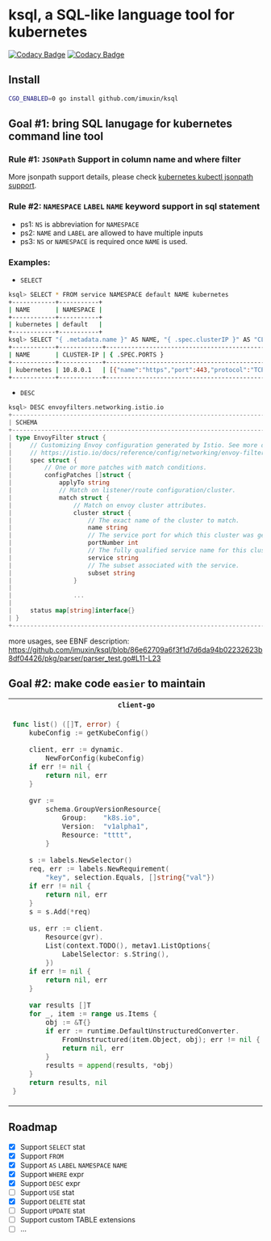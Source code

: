# ksql, a SQL-like language tool for kubernetes

[![Codacy Badge](https://app.codacy.com/project/badge/Grade/887f9700e424478e9be6dc88237e2f72)](https://app.codacy.com/gh/imuxin/ksql/dashboard?utm_source=gh&utm_medium=referral&utm_content=&utm_campaign=Badge_grade)
[![Codacy Badge](https://app.codacy.com/project/badge/Coverage/887f9700e424478e9be6dc88237e2f72)](https://app.codacy.com/gh/imuxin/ksql/dashboard?utm_source=gh&utm_medium=referral&utm_content=&utm_campaign=Badge_coverage)

## Install

```bash
CGO_ENABLED=0 go install github.com/imuxin/ksql
```

## Goal #1: bring SQL lanugage for kubernetes command line tool

### Rule #1: `JSONPath` Support in column name and where filter

More jsonpath support details, please check [kubernetes kubectl jsonpath support](https://kubernetes.io/docs/reference/kubectl/jsonpath/).

### Rule #2: `NAMESPACE` `LABEL` `NAME` keyword support in sql statement

- ps1: `NS` is abbreviation for `NAMESPACE`
- ps2: `NAME` and `LABEL` are allowed to have multiple inputs
- ps3: `NS` or `NAMESPACE` is required once `NAME` is used.

### Examples:

- `SELECT`

```bash
ksql> SELECT * FROM service NAMESPACE default NAME kubernetes
+------------+-----------+
| NAME       | NAMESPACE |
+------------+-----------+
| kubernetes | default   |
+------------+-----------+
ksql> SELECT "{ .metadata.name }" AS NAME, "{ .spec.clusterIP }" AS "CLUSTER-IP", "{ .spec.ports }" FROM svc NAMESPACE default NAME kubernetes
+------------+------------+------------------------------------------------------------------+
| NAME       | CLUSTER-IP | { .SPEC.PORTS }                                                  |
+------------+------------+------------------------------------------------------------------+
| kubernetes | 10.8.0.1   | [{"name":"https","port":443,"protocol":"TCP","targetPort":6443}] |
+------------+------------+------------------------------------------------------------------+
```

- `DESC`

```go
ksql> DESC envoyfilters.networking.istio.io
+-------------------------------------------------------------------------------------------------+----------+
| SCHEMA                                                                                          | VERSION  |
+-------------------------------------------------------------------------------------------------+----------+
| type EnvoyFilter struct {                                                                       | v1alpha3 |
|     // Customizing Envoy configuration generated by Istio. See more details at:                 |          |
|     // https://istio.io/docs/reference/config/networking/envoy-filter.html                      |          |
|     spec struct {                                                                               |          |
|         // One or more patches with match conditions.                                           |          |
|         configPatches []struct {                                                                |          |
|             applyTo string                                                                      |          |
|             // Match on listener/route configuration/cluster.                                   |          |
|             match struct {                                                                      |          |
|                 // Match on envoy cluster attributes.                                           |          |
|                 cluster struct {                                                                |          |
|                     // The exact name of the cluster to match.                                  |          |
|                     name string                                                                 |          |
|                     // The service port for which this cluster was generated.                   |          |
|                     portNumber int                                                              |          |
|                     // The fully qualified service name for this cluster.                       |          |
|                     service string                                                              |          |
|                     // The subset associated with the service.                                  |          |
|                     subset string                                                               |          |
|                 }                                                                               |          |
|                                                                                                 |          |
|                 ...                                                                             |          |
|                                                                                                 |          |
|     status map[string]interface{}                                                               |          |
| }                                                                                               |          |
+-------------------------------------------------------------------------------------------------+----------+
```

more usages, see EBNF description:
https://github.com/imuxin/ksql/blob/86e62709a6f3f1d7d6da94b02232623b8df04426/pkg/parser/parser_test.go#L11-L23

## Goal #2: make code `easier` to maintain
<table>
<tr>
<th><code>client-go</code></th>
<th><code>ksql</code></th>
</tr>
<tr>
<td>

```go
func list() ([]T, error) {
    kubeConfig := getKubeConfig()

    client, err := dynamic.
        NewForConfig(kubeConfig)
    if err != nil {
        return nil, err
    }

    gvr :=
        schema.GroupVersionResource{
            Group:    "k8s.io",
            Version:  "v1alpha1",
            Resource: "tttt",
        }

    s := labels.NewSelector()
    req, err := labels.NewRequirement(
        "key", selection.Equals, []string{"val"})
    if err != nil {
        return nil, err
    }
    s = s.Add(*req)

    us, err := client.
        Resource(gvr).
        List(context.TODO(), metav1.ListOptions{
            LabelSelector: s.String(),
        })
    if err != nil {
        return nil, err
    }

    var results []T
    for _, item := range us.Items {
        obj := &T{}
        if err := runtime.DefaultUnstructuredConverter.
            FromUnstructured(item.Object, obj); err != nil {
            return nil, err
        }
        results = append(results, *obj)
    }
    return results, nil
}
```
</td>
<td>

```go
import "github.com/imuxin/ksql/pkg/executor"

func list() ([]T, error) {
    kubeConfig := getKubeConfig()
    sql := `SELECT * FROM tttt.v1alpha1.k8s.io LABEL key = val`
    return executor.Execute[T](sql, kubeConfig)
}
```
</td>
</tr>
</table>

## Roadmap

- [x] Support `SELECT` stat
- [x] Support `FROM`
- [x] Support `AS` `LABEL` `NAMESPACE` `NAME`
- [x] Support `WHERE` expr
- [x] Support `DESC` expr
- [ ] Support `USE` stat
- [x] Support `DELETE` stat
- [ ] Support `UPDATE` stat
- [ ] Support custom TABLE extensions
- [ ] ...
